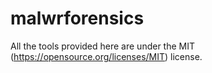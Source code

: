 # malwrforensics

All the tools provided here are under the MIT (https://opensource.org/licenses/MIT) license.
